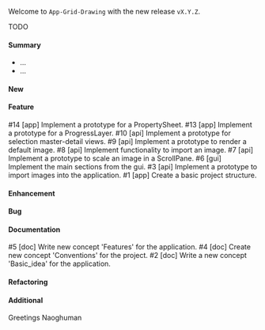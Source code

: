 Welcome to `App-Grid-Drawing` with the new release `vX.Y.Z`.

TODO



#### Summary
* ...
* ...



#### New



#### Feature
#14 [app] Implement a prototype for a PropertySheet.
#13 [app] Implement a prototype for a ProgressLayer.
#10 [api] Implement a prototype for selection master-detail views.
#9 [api] Implement a prototype to render a default image.
#8 [api] Implement functionality to import an image.
#7 [api] Implement a prototype to scale an image in a ScrollPane.
#6 [gui] Implement the main sections from the gui.
#3 [api] Implement a prototype to import images into the application.
#1 [app] Create a basic project structure.



#### Enhancement



#### Bug



#### Documentation
#5 [doc] Write new concept 'Features' for the application.
#4 [doc] Create new concept 'Conventions' for the project.
#2 [doc] Write a new concept 'Basic_idea' for the application.



#### Refactoring



#### Additional



Greetings
Naoghuman



[//]: # (Images)



[//]: # (Links)



[//]: # (Issues which will be integrated in this release)
